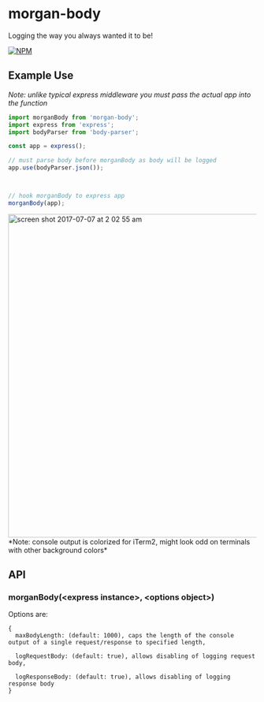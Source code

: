 # morgan-body

Logging the way you always wanted it to be!

[![NPM][nodei-image]][nodei-url]

## Example Use
*Note: unlike typical express middleware you must pass the actual app into the function*
```js
import morganBody from 'morgan-body';
import express from 'express';
import bodyParser from 'body-parser';

const app = express();

// must parse body before morganBody as body will be logged
app.use(bodyParser.json());



// hook morganBody to express app
morganBody(app);
```
<img width="657" alt="screen shot 2017-07-07 at 2 02 55 am" src="https://user-images.githubusercontent.com/7177292/27944997-74491fa6-62b8-11e7-96c8-82dbf2e6b50c.png">
*Note: console output is colorized for iTerm2, might look odd on terminals with other background colors*

## API
### morganBody(\<express instance>, \<options object>)
  Options are:
  ```
  {
    maxBodyLength: (default: 1000), caps the length of the console output of a single request/response to specified length,

    logRequestBody: (default: true), allows disabling of logging request body,

    logResponseBody: (default: true), allows disabling of logging response body
  }
  ```

[nodei-image]: https://nodei.co/npm/morgan-body.png?downloads=true&downloadRank=true&stars=true
[nodei-url]: https://www.npmjs.com/package/morgan-body

